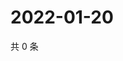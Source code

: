 # 2022-01-20

共 0 条

<!-- BEGIN WEIBO -->
<!-- 最后更新时间 Thu Jan 20 2022 20:14:21 GMT+0800 (China Standard Time) -->

<!-- END WEIBO -->
